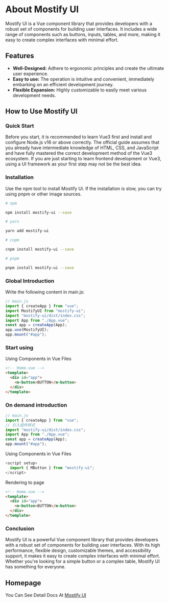 # About Mostify UI

Mostify UI is a Vue component library that provides developers with a robust set of components for building user interfaces. It includes a wide range of components such as buttons, inputs, tables, and more, making it easy to create complex interfaces with minimal effort.

## Features

- **Well-Designed:** Adhere to ergonomic principles and create the ultimate user experience.
- **Easy to use:** The operation is intuitive and convenient, immediately embarking on an efficient development journey.
- **Flexible Expansion:** Highly customizable to easily meet various development needs.

## How to Use Mostify UI

### Quick Start

Before you start, it is recommended to learn Vue3 first and install and configure Node.js v16 or above correctly. The official guide assumes that you already have intermediate knowledge of HTML, CSS, and JavaScript and have fully mastered the correct development method of the Vue3 ecosystem. If you are just starting to learn frontend development or Vue3, using a UI framework as your first step may not be the best idea.

### Installation

Use the npm tool to install Mostify Ui. If the installation is slow, you can try using pnpm or other image sources.

```bash
# npm

npm install mostify-ui --save

# yarn

yarn add mostify-ui

# cnpm

cnpm install mostify-ui --save

# pnpm

pnpm install mostify-ui --save

```

### Global Introduction

Write the following content in main.js:

```js
// main.js
import { createApp } from "vue";
import MostifyUI from "mostify-ui";
import "mostify-ui/dist/index.css";
import App from "./App.vue";
const app = createApp(App);
app.use(MostifyUI);
app.mount("#app");
```

### Start using

Using Components in Vue Files

```html
<!-- Home.vue -->
<template>
  <div id="app">
    <m-button>BUTTON</m-button>
  </div>
</template>
```

### On demand introduction

```js
// main.js
import { createApp } from "vue";
// 引入组件样式
import "mostify-ui/dist/index.css";
import App from "./App.vue";
const app = createApp(App);
app.mount("#app");
```

Using Components in Vue Files

```js
<script setup>
  import { MButton } from "mostify-ui";
</script>

```

Rendering to page

```html
<!-- Home.vue -->
<template>
  <div id="app">
    <m-button>BUTTON</m-button>
  </div>
</template>
```

### Conclusion

Mostify UI is a powerful Vue component library that provides developers with a robust set of components for building user interfaces. With its high performance, flexible design, customizable themes, and accessibility support, it makes it easy to create complex interfaces with minimal effort. Whether you're looking for a simple button or a complex table, Mostify UI has something for everyone.

## Homepage

You Can See Detail Docs At
[Mostify UI](https://irmingw.github.io/mostify-ui/)

